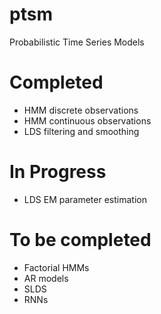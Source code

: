 # ptsm
Probabilistic Time Series Models

# Completed
- HMM discrete observations
- HMM continuous observations
- LDS filtering and smoothing

# In Progress
- LDS EM parameter estimation

# To be completed
- Factorial HMMs
- AR models
- SLDS
- RNNs
